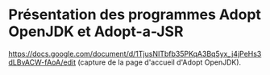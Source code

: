 # Présentation des programmes Adopt OpenJDK et Adopt-a-JSR

https://docs.google.com/document/d/1TjusNITbfb35PKqA3Bq5yx_j4jPeHs3dLBvACW-fAoA/edit (capture de la page d'accueil d'Adopt OpenJDK).
